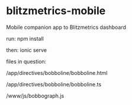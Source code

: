 # blitzmetrics-mobile
Mobile companion app to Blitzmetrics dashboard

run:
npm install

then:
ionic serve

files in question:

/app/directives/bobboline/bobboline.html

/app/directives/bobboline/bobboline.ts

/www/js/bobbograph.js
